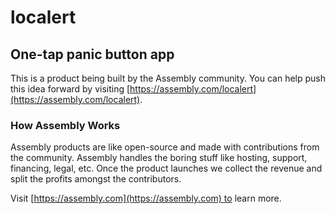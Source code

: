 # localert

## One-tap panic button app

This is a product being built by the Assembly community. You can help push this idea forward by visiting [https://assembly.com/localert](https://assembly.com/localert).

### How Assembly Works

Assembly products are like open-source and made with contributions from the community. Assembly handles the boring stuff like hosting, support, financing, legal, etc. Once the product launches we collect the revenue and split the profits amongst the contributors.

Visit [https://assembly.com](https://assembly.com) to learn more.
